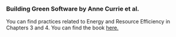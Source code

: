 ### Building Green Software by Anne Currie et al. 

You can find practices related to Energy and Resource Efficiency in Chapters 3 and 4. You can find the book [here.](https://www.oreilly.com/library/view/building-green-software/9781098150617/)
